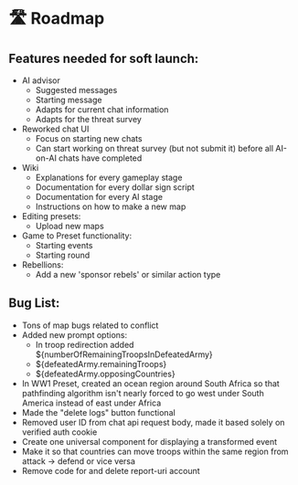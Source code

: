 # 🛣️ Roadmap

## Features needed for soft launch:

* AI advisor
  * Suggested messages
  * Starting message
  * Adapts for current chat information
  * Adapts for the threat survey
* Reworked chat UI
  * Focus on starting new chats
  * Can start working on threat survey (but not submit it) before all AI-on-AI chats have completed
* Wiki
  * Explanations for every gameplay stage
  * Documentation for every dollar sign script
  * Documentation for every AI stage
  * Instructions on how to make a new map
* Editing presets:
  * Upload new maps
* Game to Preset functionality:
  * Starting events
  * Starting round
* Rebellions:
  * Add a new 'sponsor rebels' or similar action type

## Bug List:

* Tons of map bugs related to conflict&#x20;
* Added new prompt options:
  * In troop redirection added ${numberOfRemainingTroopsInDefeatedArmy}
  * ${defeatedArmy.remainingTroops}
  * ${defeatedArmy.opposingCountries}
* In WW1 Preset, created an ocean region around South Africa so that pathfinding algorithm isn't nearly forced to go west under South America instead of east under Africa
* Made the "delete logs" button functional
* Removed user ID from chat api request body, made it based solely on verified auth cookie
* Create one universal component for displaying a transformed event&#x20;
* Make it so that countries can move troops within the same region from attack -> defend or vice versa
* Remove code for and delete report-uri account

